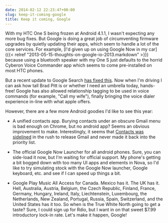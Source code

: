 ```yaml
---
date: 2014-02-12 22:23:47+00:00
slug: keep-it-coming-google
title: Keep it coming, Google
---
```


With my HTC One S being frozen at Android 4.1.1, I wasn't expecting any more bug fixes. But Google is doing a great job of circumventing firmware upgrades by quietly updating their apps, which seem to handle a lot of the core services. For example, [I'd given up on using Google Now in my car]({{< relref "2013-05-15-thoughts-on-google-io-2013.markdown" >}}) because using a bluetooth speaker with my One S just defaults to the horrid Cyberon Voice Commander app which seems to come pre-installed on most HTC phones.

But a recent update to Google Search [has fixed this](http://www.androidpolice.com/2014/02/10/neat-google-search-v3-2-finally-enabled-google-voice-search-instead-of-the-old-voice-dialer-with-bluetooth-headsets/). Now when I'm driving I can ask how tall Brad Pitt is or whether I need an umbrella today, hands-free! Google has also allowed relationship tagging to be used in voice commands (for example, "Call my wife"), finally bringing the voice dialer experience in-line with what apple offers.

However, there are a few more Android goodies I'd like to see this year:

- A unified contacts app. Burying contacts under an obscure Gmail menu is bad enough on Chrome, but no android app? Seems an obvious improvement to make. Interestingly, it seems that [Contacts was sidelined](http://www.theverge.com/2014/2/12/5403954/gmail-contacts-manager-was-last-on-the-long-to-do-list) in the rush to release Gmail and never made it back into the priority list.

- The official Google Now Launcher for all android phones. Sure, you can side-load it now, but I'm waiting for official support. My phone's getting a bit bogged down with too many UI apps and elements in Nova, so I'd like to try simulating stock with the Google Now launcher, Google keyboard, etc. and see if I can speed up things a bit.

- Google Play Music All Access for Canada. Mexico has it. The UK has it. Hell, Australia, Austria, Belgium, the Czech Republic, Finland, France, Germany, Hungary, Ireland, Italy, Liechtenstein, Luxembourg, the Netherlands, New Zealand, Portugal, Russia, Spain, Switzerland, and the United States has it too. So when is the True White North going to get a taste? Sure, I could sign up for Rdio, but I want in on that sweet $7.99 introductory lock-in rate. Let's make it happen, Google!
